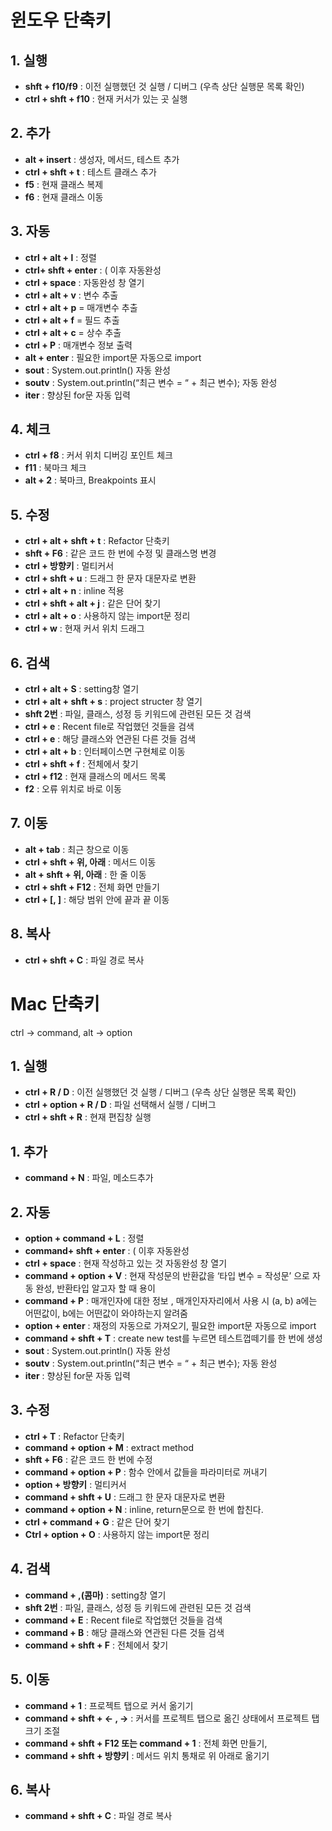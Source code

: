 <!-- ---
title: "Intellij 단축키 Tip"
layout: post
date: 2023-08-30 19:14
headerImage: false
tags: [Blog, Intellij]
star: false
category: blog
author: gyuhwan
excerpt: "Intellij 단축키 요약"
--- -->


# **윈도우 단축키** 

## 1. 실행

- **shft +  f10/f9** : 이전 실행했던 것 실행 / 디버그 (우측 상단 실행문 목록 확인)
- **ctrl + shft  + f10** : 현재 커서가 있는 곳 실행

## 2. 추가

- **alt +  insert** : 생성자, 메서드, 테스트 추가
- **ctrl + shft + t** : 테스트 클래스 추가
- **f5** : 현재 클래스 복제
- **f6** : 현재 클래스 이동

## 3. 자동 

- **ctrl + alt + l** : 정렬
- **ctrl+ shft + enter** : ( 이후 자동완성
- **ctrl +  space** : 자동완성 창 열기
- **ctrl + alt + v** : 변수 추출
- **ctrl + alt + p** = 매개변수 추출
- **ctrl + alt + f** = 필드 추출
- **ctrl + alt + c** = 상수 추출
- **ctrl + P** :  매개변수 정보 출력
- **alt + enter**  :  필요한 import문 자동으로 import
- **sout** :      System.out.println() 자동 완성
- **soutv** :      System.out.println(“최근 변수 = “ + 최근 변수); 자동 완성
- **iter** : 향상된      for문 자동 입력

## 4. 체크 

* **ctrl + f8** : 커서 위치 디버깅 포인트 체크
* **f11** : 북마크 체크
* **alt + 2** : 북마크, Breakpoints 표시

## 5. 수정 

- **ctrl + alt  + shft + t** : Refactor 단축키
- **shft + F6** :      같은 코드 한 번에 수정 및 클래스명 변경
- **ctrl + 방향키**      : 멀티커서
- **ctrl + shft  + u** : 드래그 한 문자 대문자로 변환
- **ctrl + alt + n** : inline 적용
- **ctrl + shft + alt + j** : 같은 단어 찾기
- **ctrl + alt + o** : 사용하지 않는 import문 정리
- **ctrl + w** : 현재 커서 위치 드래그

## 6. 검색 

- **ctrl + alt  + S** : setting창 열기
- **ctrl + alt + shft + s** : project structer 창 열기
- **shft 2번** :      파일, 클래스, 성정 등 키워드에 관련된 모든 것 검색
- **ctrl + e** :      Recent file로 작업했던 것들을 검색
- **ctrl + e** :      해당 클래스와 연관된 다른 것들 검색
- **ctrl + alt + b** : 인터페이스면 구현체로 이동
- **ctrl + shft  + f** : 전체에서 찾기
- **ctrl + f12** : 현재 클래스의 메서드 목록
- **f2** : 오류 위치로 바로 이동

## 7. 이동 

- **alt + tab** :  최근 창으로 이동
- **ctrl + shft + 위, 아래** : 메서드 이동
- **alt + shft + 위, 아래** : 한 줄 이동
- **ctrl + shft      + F12** : 전체 화면 만들기
- **ctrl + [, ]** : 해당 범위 안에 끝과 끝 이동

## 8. 복사
- **ctrl + shft      + C** : 파일 경로 복사

# Mac 단축키 
ctrl -> command, alt -> option 

## 1. 실행

- **ctrl + R / D** : 이전 실행했던 것 실행 / 디버그 (우측 상단 실행문 목록 확인)
- **ctrl + option + R / D** : 파일 선택해서 실행 / 디버그
- **ctrl + shft + R** : 현재 편집창 실행

## 1. 추가 
- **command + N** : 파일, 메소드추가

## 2. 자동 
- **option +  command + L** : 정렬
- **command+ shft + enter** : ( 이후 자동완성
- **ctrl + space** : 현재 작성하고 있는 것 자동완성 창 열기
- **command + option + V** : 현재 작성문의 반환값을 ‘타입 변수 = 작성문’ 으로 자동 완성, 반환타입 알고자 할 때 용이
- **command + P** : 매개인자에 대한 정보 , 매개인자자리에서 사용 시 (a, b) a에는 어떤값이, b에는 어떤값이 와야하는지 알려줌
- **option + enter** : 재정의 자동으로 가져오기, 필요한 import문 자동으로 import
- **command + shft + T** : create new test를 누르면 테스트껍떼기를 한 번에 생성
- **sout** :      System.out.println() 자동 완성
- **soutv** :      System.out.println(“최근 변수 = “ + 최근 변수); 자동 완성
- **iter** : 향상된      for문 자동 입력

## 3. 수정 
- **ctrl + T** :      Refactor 단축키
- **command + option + M** : extract method
- **shft + F6** :      같은 코드 한 번에 수정
- **command + option + P** : 함수 안에서 값들을 파라미터로 꺼내기
- **option + 방향키** : 멀티커서
- **command +  shft + U** : 드래그 한 문자 대문자로 변환
- **command + option + N** : inline, return문으로 한 번에 합친다.
- **ctrl + command + G** : 같은 단어 찾기
- **Ctrl + option + O** : 사용하지 않는 import문 정리

## 4. 검색 
- **command + ,(콤마)** : setting창 열기
- **shft 2번** : 파일, 클래스, 성정 등 키워드에 관련된 모든 것 검색
- **command + E**  : Recent file로 작업했던 것들을 검색
- **command + B** : 해당 클래스와 연관된 다른 것들 검색
- **command + shft + F** : 전체에서 찾기

## 5. 이동 
- **command + 1**  : 프로젝트 탭으로 커서 옮기기
- **command + shft + <- , ->** : 커서를 프로젝트 탭으로 옮긴 상태에서 프로젝트 탭 크기 조절
- **command + shft + F12 또는 command + 1** : 전체 화면 만들기,
- **command + shft + 방향키** : 메서드 위치 통채로 위 아래로 옮기기

## 6. 복사
- **command + shft + C** : 파일 경로 복사